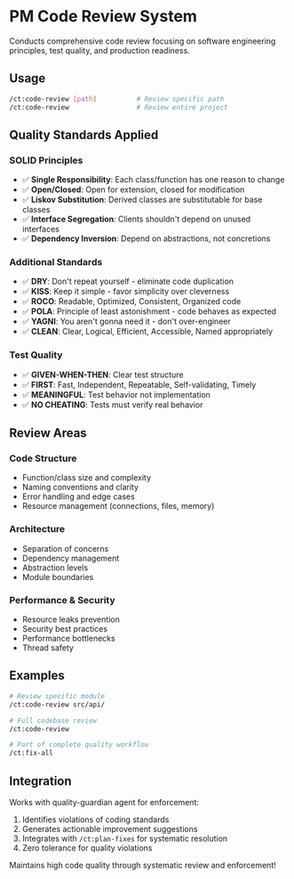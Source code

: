 # PM Code Review System

Conducts comprehensive code review focusing on software engineering principles, test quality, and production readiness.

## Usage

```bash
/ct:code-review [path]          # Review specific path
/ct:code-review                 # Review entire project
```

## Quality Standards Applied

### SOLID Principles
- ✅ **Single Responsibility**: Each class/function has one reason to change
- ✅ **Open/Closed**: Open for extension, closed for modification  
- ✅ **Liskov Substitution**: Derived classes are substitutable for base classes
- ✅ **Interface Segregation**: Clients shouldn't depend on unused interfaces
- ✅ **Dependency Inversion**: Depend on abstractions, not concretions

### Additional Standards
- ✅ **DRY**: Don't repeat yourself - eliminate code duplication
- ✅ **KISS**: Keep it simple - favor simplicity over cleverness
- ✅ **ROCO**: Readable, Optimized, Consistent, Organized code
- ✅ **POLA**: Principle of least astonishment - code behaves as expected
- ✅ **YAGNI**: You aren't gonna need it - don't over-engineer
- ✅ **CLEAN**: Clear, Logical, Efficient, Accessible, Named appropriately

### Test Quality
- ✅ **GIVEN-WHEN-THEN**: Clear test structure
- ✅ **FIRST**: Fast, Independent, Repeatable, Self-validating, Timely
- ✅ **MEANINGFUL**: Test behavior not implementation
- ✅ **NO CHEATING**: Tests must verify real behavior

## Review Areas

### Code Structure
- Function/class size and complexity
- Naming conventions and clarity
- Error handling and edge cases
- Resource management (connections, files, memory)

### Architecture
- Separation of concerns
- Dependency management
- Abstraction levels
- Module boundaries

### Performance & Security  
- Resource leaks prevention
- Security best practices
- Performance bottlenecks
- Thread safety

## Examples

```bash
# Review specific module
/ct:code-review src/api/

# Full codebase review  
/ct:code-review

# Part of complete quality workflow
/ct:fix-all
```

## Integration

Works with quality-guardian agent for enforcement:
1. Identifies violations of coding standards
2. Generates actionable improvement suggestions
3. Integrates with `/ct:plan-fixes` for systematic resolution
4. Zero tolerance for quality violations

Maintains high code quality through systematic review and enforcement!